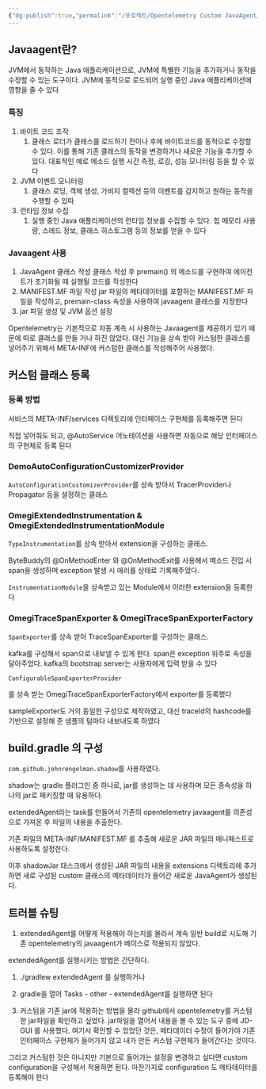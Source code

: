 ```yaml
---
{"dg-publish":true,"permalink":"/프로젝트/Opentelemetry Custom JavaAgent/","dgPassFrontmatter":true}
---
```


## Javaagent란?

JVM에서 동작하는 Java 애플리케이션으로, JVM에 특별한 기능을 추가하거나 동작을 수정할 수 있는 도구이다. JVM에 동적으로 로드되어 실행 중인 Java 애플리케이션에 영향을 줄 수 있다

### 특징

1. 바이트 코드 조작
    1. 클래스 로더가 클래스를 로드하기 전이나 후에 바이트코드를 동적으로 수정할 수 있다. 이를 통해 기존 클래스의 동작을 변경하거나 새로운 기능을 추가할 수 있다. 대표적인 예로 메소드 실행 시간 측정, 로깅, 성능 모니터링 등을 할 수 있다
2. JVM 이벤트 모니터링
    1. 클래스 로딩, 객체 생성, 가비지 컬렉션 등의 이벤트를 감지하고 원하는 동작을 수행할 수 있따
3. 런타임 정보 수집
    1. 실행 중인 Java 애플리케이션의 런타임 정보를 수집할 수 있다. 힙 메모리 사용량, 스레드 정보, 클래스 히스토그램 등의 정보를 얻을 수 있다

### Javaagent 사용

1. JavaAgent 클래스 작성 클래스 작성 후 premain() 의 메소드를 구현하여 에이전트가 초기화될 때 실행될 코드를 작성한다
2. MANIFEST.MF 파일 작성 jar 파일의 메타데이터를 포함하는 MANIFEST.MF 파일을 작성하고, premain-class 속성을 사용하여 javaagent 클래스를 지정한다
3. jar 파일 생성 및 JVM 옵션 설정

Opentelemetry는 기본적으로 자동 계측 시 사용하는 Javaagent를 제공하기 있기 때문에 따로 클래스를 만들 거나 하진 않았다. 대신 기능을 상속 받아 커스텀한 클래스를 넣어주기 위해서 META-INF에 커스텀한 클래스를 작성해주어 사용했다.

## 커스텀 클래스 등록

### 등록 방법

서비스의 META-INF/services 디렉토리에 인터페이스 구현체를 등록해주면 된다

직접 넣어줘도 되고, @AutoService 어노테이션을 사용하면 자동으로 해당 인터페이스의 구현체로 등록 된다

### DemoAutoConfigurationCustomizerProvider

`AutoConfigurationCustomizerProvider`를 상속 받아서 TracerProvider나 Propagator 등을 설정하는 클래스

### OmegiExtendedInstrumentation & OmegiExtendedInstrumentationModule

`TypeInstrumentation`를 상속 받아서 extension을 구성하는 클래스.

ByteBuddy의 @OnMethodEnter 와 @OnMethodExit를 사용해서 메소드 진입 시 span을 생성하며 exception 발생 시 에러를 상태로 기록해주었다.

`InstrumentationModule`을 상속받고 있는 Module에서 이러한 extension을 등록한다

### OmegiTraceSpanExporter & OmegiTraceSpanExporterFactory

`SpanExporter`를 상속 받아 TraceSpanExporter를 구성하는 클래스.

kafka를 구성해서 span으로 내보낼 수 있게 한다. span은 exception 위주로 속성을 달아주었다. kafka의 bootstrap server는 사용자에게 입력 받을 수 있다

`ConfigurableSpanExporterProvider`

를 상속 받는 OmegiTraceSpanExporterFactory에서 exporter를 등록했다

sampleExporter도 거의 동일한 구성으로 제작하였고, 대신 traceId의 hashcode를 기반으로 설정해 준 샘플의 텀마다 내보내도록 하였다

## build.gradle 의 구성

`com.github.johnrengelman.shadow`를 사용하였다.

shadow는 gradle 플러그인 중 하나로, jar를 생성하는 데 사용하며 모든 종속성을 하나의 jar로 패키징할 때 유용하다.

extendedAgent라는 task를 만들어서 기존의 opentelemetry javaagent를 의존성으로 가져온 후 파일의 내용을 추출한다.

기존 파일의 META-INF/MANIFEST.MF 를 추출해 새로운 JAR 파일의 매니페스트로 사용하도록 설정한다.

이후 shadowJar 태스크에서 생성된 JAR 파일의 내용을 extensions 디렉토리에 추가하면 새로 구성된 custom 클래스의 메타데이터가 들어간 새로운 JavaAgent가 생성된다.

## 트러블 슈팅

1. extendedAgent를 어떻게 적용해야 하는지를 몰라서 계속 일반 build로 시도해 기존 opentelemetry의 javaagent가 베이스로 적용되지 않았다.

extendedAgent를 실행시키는 방법은 간단하다.

1. ./gradlew extendedAgent 를 실행하거나
2. gradle을 열어 Tasks - other - extendedAgent를 실행하면 된다

1. 커스텀을 기존 jar에 적용하는 방법을 몰라 github에서 opentelemetry를 커스텀 한 jar파일을 확인하고 싶었다. jar파일을 열어서 내용을 볼 수 있는 도구 중에 JD-GUI 를 사용했다. 여기서 확인할 수 있었던 것은, 메타데이터 수정이 들어가야 기존 인터페이스 구현체가 들어가지 않고 내가 만든 커스텀 구현체가 들어간다는 것이다.

그리고 커스텀한 것은 아니지만 기본으로 들어가는 설정을 변경하고 싶다면 custom configuration을 구성해서 적용하면 된다. 마찬가지로 configuration 도 메타데이터를 등록해야 한다
